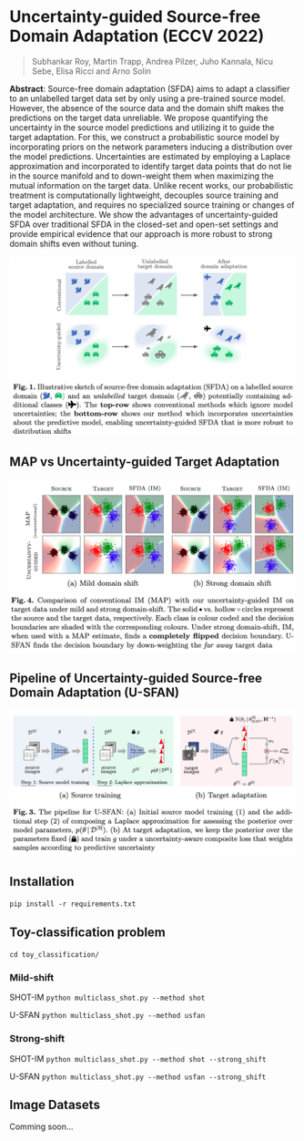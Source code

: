 # Uncertainty-guided Source-free Domain Adaptation (ECCV 2022)
> Subhankar Roy, Martin Trapp, Andrea Pilzer, Juho Kannala, Nicu Sebe, Elisa Ricci and Arno Solin

**Abstract**: Source-free domain adaptation (SFDA) aims to adapt a classifier to an unlabelled target data set by only using a pre-trained source model. 
However, the absence of the source data and the domain shift makes the predictions on the target data unreliable. 
We propose quantifying the uncertainty in the source model predictions and utilizing it to guide the target adaptation. 
For this, we construct a probabilistic source model by incorporating priors on the network parameters inducing a distribution 
over the model predictions. Uncertainties are estimated by employing a Laplace approximation and incorporated to identify 
target data points that do not lie in the source manifold and to down-weight them when maximizing the mutual information 
on the target data. Unlike recent works, our probabilistic treatment is computationally lightweight, decouples source 
training and target adaptation, and requires no specialized source training or changes of the model architecture. 
We show the advantages of uncertainty-guided SFDA over traditional SFDA in the closed-set and open-set settings and 
provide empirical evidence that our approach is more robust to strong domain shifts even without tuning.

![](assets/teaser.png)

## MAP vs Uncertainty-guided Target Adaptation
![](assets/toy_classification.png)

## Pipeline of Uncertainty-guided Source-free Domain Adaptation (U-SFAN)
![](assets/pipeline.png)

## Installation
``` pip install -r requirements.txt ```

## Toy-classification problem

``` cd toy_classification/ ```

### Mild-shift

SHOT-IM
``` python multiclass_shot.py --method shot ```

U-SFAN
``` python multiclass_shot.py --method usfan ```

### Strong-shift
SHOT-IM
``` python multiclass_shot.py --method shot --strong_shift ```

U-SFAN
``` python multiclass_shot.py --method usfan --strong_shift ```

## Image Datasets
Comming soon...
